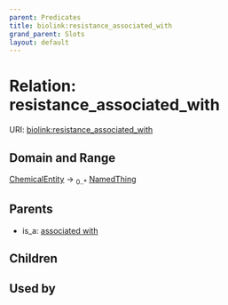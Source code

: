 ```yaml
---
parent: Predicates
title: biolink:resistance_associated_with
grand_parent: Slots
layout: default
---
```


# Relation: resistance_associated_with




URI: [biolink:resistance_associated_with](https://w3id.org/biolink/vocab/resistance_associated_with)

## Domain and Range

[ChemicalEntity](ChemicalEntity.md) ->  <sub>0..\*</sub> [NamedThing](NamedThing.md)

## Parents

 *  is_a: [associated with](associated_with.md)

## Children


## Used by


